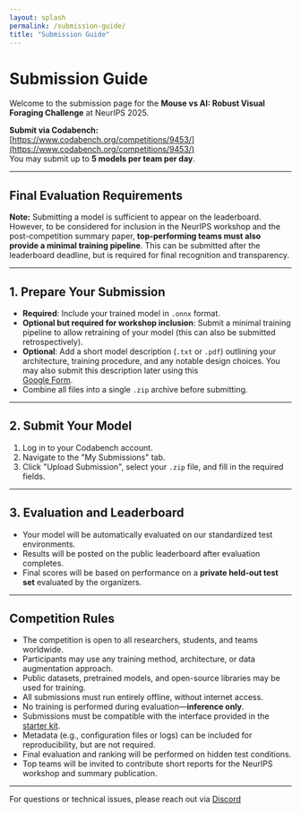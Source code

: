 ```yaml
---
layout: splash
permalink: /submission-guide/
title: "Submission Guide"
---
```


# Submission Guide

Welcome to the submission page for the **Mouse vs AI: Robust Visual Foraging Challenge** at NeurIPS 2025.

**Submit via Codabench:**  
[https://www.codabench.org/competitions/9453/](https://www.codabench.org/competitions/9453/)  
You may submit up to **5 models per team per day**.

---

## Final Evaluation Requirements

**Note:** Submitting a model is sufficient to appear on the leaderboard.  
However, to be considered for inclusion in the NeurIPS workshop and the post-competition summary paper, **top-performing teams must also provide a minimal training pipeline**. This can be submitted after the leaderboard deadline, but is required for final recognition and transparency.

---

## 1. Prepare Your Submission

- **Required**: Include your trained model in `.onnx` format.
- **Optional but required for workshop inclusion**: Submit a minimal training pipeline to allow retraining of your model (this can also be submitted retrospectively).
- **Optional**: Add a short model description (`.txt` or `.pdf`) outlining your architecture, training procedure, and any notable design choices. You may also submit this description later using this  
  [Google Form](https://docs.google.com/forms/d/e/1FAIpQLSdIvZk0fZhpO0u-bqwRpFUFcg61gMQ8Bqtq3tG3qbds2WfEWA/viewform).
- Combine all files into a single `.zip` archive before submitting.

---

## 2. Submit Your Model

1. Log in to your Codabench account.
2. Navigate to the "My Submissions" tab.
3. Click "Upload Submission", select your `.zip` file, and fill in the required fields.

---

## 3. Evaluation and Leaderboard

- Your model will be automatically evaluated on our standardized test environments.
- Results will be posted on the public leaderboard after evaluation completes.
- Final scores will be based on performance on a **private held-out test set** evaluated by the organizers.

---

## Competition Rules

- The competition is open to all researchers, students, and teams worldwide.
- Participants may use any training method, architecture, or data augmentation approach.
- Public datasets, pretrained models, and open-source libraries may be used for training.
- All submissions must run entirely offline, without internet access.
- No training is performed during evaluation—**inference only**.
- Submissions must be compatible with the interface provided in the [starter kit](https://github.com/robustforaging/starter-kit).
- Metadata (e.g., configuration files or logs) can be included for reproducibility, but are not required.
- Final evaluation and ranking will be performed on hidden test conditions.
- Top teams will be invited to contribute short reports for the NeurIPS workshop and summary publication.

--- 
For questions or technical issues, please reach out via [Discord](https://discord.gg/7mJPh5QMB7)


